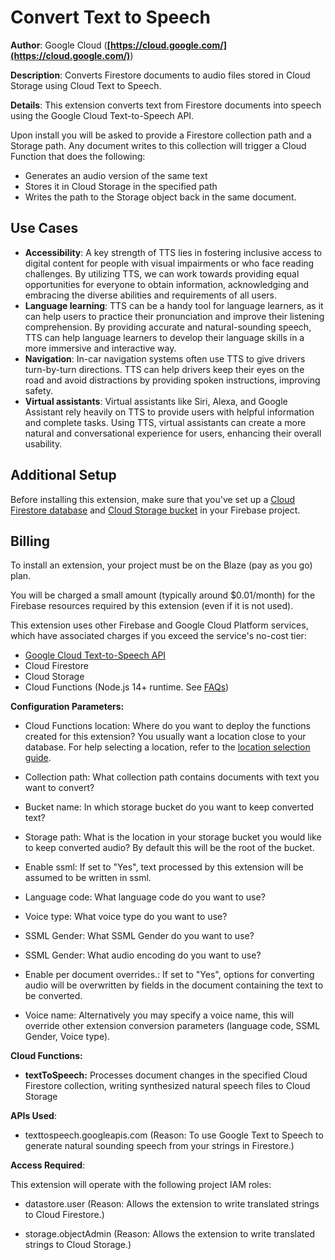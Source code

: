 # Convert Text to Speech

**Author**: Google Cloud (**[https://cloud.google.com/](https://cloud.google.com/)**)

**Description**: Converts Firestore documents to audio files stored in Cloud Storage using Cloud Text to Speech.



**Details**: This extension converts text from Firestore documents into speech using the Google Cloud Text-to-Speech API.

Upon install you will be asked to provide a Firestore collection path and a Storage path. Any document writes to this collection will trigger a Cloud Function that does the following:

* Generates an audio version of the same text
* Stores it in Cloud Storage in the specified path
* Writes the path to the Storage object back in the same document.

## Use Cases
* **Accessibility**: A key strength of TTS lies in fostering inclusive access to digital content for people with visual impairments or who face reading challenges. By utilizing TTS, we can work towards providing equal opportunities for everyone to obtain information, acknowledging and embracing the diverse abilities and requirements of all users.
* **Language learning**: TTS can be a handy tool for language learners, as it can help users to practice their pronunciation and improve their listening comprehension. By providing accurate and natural-sounding speech, TTS can help language learners to develop their language skills in a more immersive and interactive way.
* **Navigation**: In-car navigation systems often use TTS to give drivers turn-by-turn directions. TTS can help drivers keep their eyes on the road and avoid distractions by providing spoken instructions, improving safety.
* **Virtual assistants**: Virtual assistants like Siri, Alexa, and Google Assistant rely heavily on TTS to provide users with helpful information and complete tasks. Using TTS, virtual assistants can create a more natural and conversational experience for users, enhancing their overall usability.

## Additional Setup

Before installing this extension, make sure that you've set up a [Cloud Firestore database](https://firebase.google.com/docs/firestore/quickstart) and [Cloud Storage bucket](https://firebase.google.com/docs/storage) in your Firebase project.

## Billing

To install an extension, your project must be on the Blaze (pay as you go) plan.

You will be charged a small amount (typically around $0.01/month) for the Firebase resources required by this extension (even if it is not used).

This extension uses other Firebase and Google Cloud Platform services, which have associated charges if you exceed the service's no-cost tier:

* [Google Cloud Text-to-Speech API](https://cloud.google.com/text-to-speech#section-11)
* Cloud Firestore
* Cloud Storage
* Cloud Functions (Node.js 14+ runtime. See [FAQs](https://firebase.google.com/support/faq#extensions-pricing))




**Configuration Parameters:**

* Cloud Functions location: Where do you want to deploy the functions created for this extension? You usually want a location close to your database. For help selecting a location, refer to the [location selection guide](https://firebase.google.com/docs/functions/locations).

* Collection path: What collection path contains documents with text you want to convert?


* Bucket name: In which storage bucket do you want to keep converted text?


* Storage path: What is the location in your storage bucket you would like to keep converted audio? By default this will be the root of the bucket.


* Enable ssml: If set to \"Yes\", text processed by this extension will be assumed to be written in ssml.

* Language code: What language code do you want to use?

* Voice type: What voice type do you want to use?

* SSML Gender: What SSML Gender do you want to use?

* SSML Gender: What audio encoding do you want to use?

* Enable per document overrides.: If set to \"Yes\", options for converting audio will be overwritten  by fields in the document containing the text to be converted.

* Voice name: Alternatively you may specify a voice name, this will override other extension conversion parameters (language code, SSML Gender, Voice type).




**Cloud Functions:**

* **textToSpeech:** Processes document changes in the specified Cloud Firestore collection, writing synthesized natural speech files to Cloud Storage



**APIs Used**:

* texttospeech.googleapis.com (Reason: To use Google Text to Speech to generate natural sounding speech from your strings in Firestore.)



**Access Required**:



This extension will operate with the following project IAM roles:

* datastore.user (Reason: Allows the extension to write translated strings to Cloud Firestore.)

* storage.objectAdmin (Reason: Allows the extension to write translated strings to Cloud Storage.)
